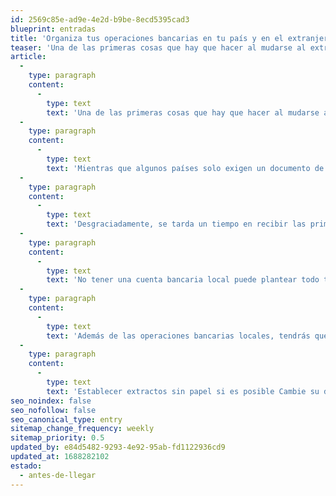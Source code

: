 ```yaml
---
id: 2569c85e-ad9e-4e2d-b9be-8ecd5395cad3
blueprint: entradas
title: 'Organiza tus operaciones bancarias en tu país y en el extranjero.'
teaser: 'Una de las primeras cosas que hay que hacer al mudarse al extranjero es abrir una cuenta bancaria local. Dependiendo del lugar donde se viva, esto puede ser una tarea sencilla o un proceso tedioso.'
article:
  -
    type: paragraph
    content:
      -
        type: text
        text: 'Una de las primeras cosas que hay que hacer al mudarse al extranjero es abrir una cuenta bancaria local. Dependiendo del lugar donde se viva, esto puede ser una tarea sencilla o un proceso tedioso.'
  -
    type: paragraph
    content:
      -
        type: text
        text: 'Mientras que algunos países solo exigen un documento de identidad y un visado de residente para abrir una nueva cuenta, otros tienen normas estrictas para demostrar la identidad y la dirección local. En el Reino Unido, por ejemplo, tuvimos que mostrar dos pruebas de dirección de una lista prescrita de documentos aceptables.'
  -
    type: paragraph
    content:
      -
        type: text
        text: 'Desgraciadamente, se tarda un tiempo en recibir las primeras facturas de impuestos y servicios, por lo que muchos nuevos residentes no pueden abrir una cuenta bancaria en el Reino Unido hasta varias semanas después de su traslado.'
  -
    type: paragraph
    content:
      -
        type: text
        text: 'No tener una cuenta bancaria local puede plantear todo tipo de problemas, como no poder pagar las facturas de los servicios públicos. Por lo tanto, es fundamental investigar qué se necesita para abrir una cuenta y con qué rapidez se puede conseguir la documentación necesaria.'
  -
    type: paragraph
    content:
      -
        type: text
        text: 'Además de las operaciones bancarias locales, tendrás que poner en orden tus finanzas antes de irte al extranjero. He aquí algunas tareas útiles que debes realizar:'
  -
    type: paragraph
    content:
      -
        type: text
        text: 'Establecer extractos sin papel si es posible Cambie su dirección Comprueba si tu tarjeta de débito tiene comisiones por transacciones en el extranjero Solicita permiso para realizar transferencias internacionales (si tu banco lo exige) Y si aún no tienes una, te aconsejo encarecidamente que consigas una tarjeta de crédito que no tenga comisiones por transacciones en el extranjero. Muchas compañías no ofrecen a los nuevos residentes una tarjeta de crédito, porque no tendrás historial de crédito en tu nuevo país.'
seo_noindex: false
seo_nofollow: false
seo_canonical_type: entry
sitemap_change_frequency: weekly
sitemap_priority: 0.5
updated_by: e84d5482-9293-4e92-95ab-fd1122936cd9
updated_at: 1688282102
estado:
  - antes-de-llegar
---
```

